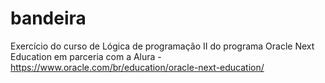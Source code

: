 # bandeira
Exercício do curso de Lógica de programação II do programa Oracle Next Education em parceria com a Alura - https://www.oracle.com/br/education/oracle-next-education/
